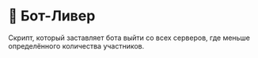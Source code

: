 # 🍩 Бот-Ливер
Скрипт, который заставляет бота выйти со всех серверов, где меньше определённого количества участников. 
